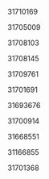 31710169

31705009

31708103

31708145

31709761

31701691

31693676

31700914

31668551

31166855

31701368

